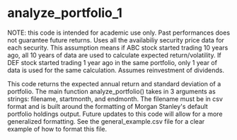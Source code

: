 # analyze_portfolio_1

NOTE: this code is intended for academic use only. Past performances does not guarantee future returns. Uses all the availabiliy security price data for each security. This assumption means if ABC stock started trading 10 years ago, all 10 years of data are used to calculate
expected return/volatility. If DEF stock started trading 1 year ago in the same portfolio, only 1 year of data is used for the same calculation. Assumes reinvestment of dividends.

This code returns the expected annual return and standard deviation of a portfolio. The main function analyze_portfolio() takes in 
3 arguments as strings: filename, startmonth, and endmonth. The filename must be in csv format and is built around the formatting of
Morgan Stanley's default portfolio holdings output. Future updates to this code will allow for a more generalized formatting. See the general_example.csv file for a clear example of how to format this file. 
